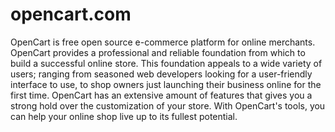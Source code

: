 # opencart.com
OpenCart is free open source e-commerce platform for online merchants.
OpenCart provides a professional and reliable foundation from which to build a
successful online store. This foundation appeals to a wide variety of users;
ranging from seasoned web developers looking for a user-friendly interface to
use, to shop owners just launching their business online for the first time.
OpenCart has an extensive amount of features that gives you a strong hold over
the customization of your store. With OpenCart's tools, you can help your online
shop live up to its fullest potential.
